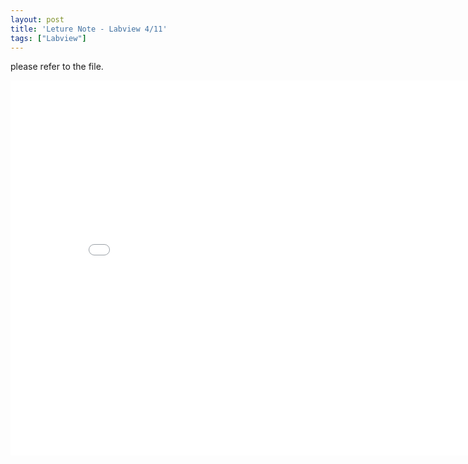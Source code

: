 ```yaml
---
layout: post
title: 'Leture Note - Labview 4/11'
tags: ["Labview"]
---
```


please refer to the file.
<center><embed src="20190411_LV_LetureNotes.pdf" width="850" height="600"></center>


